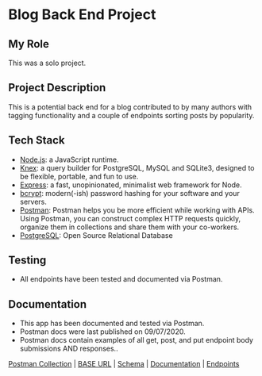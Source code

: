 # Blog Back End Project

## My Role

This was a solo project.

## Project Description

This is a potential back end for a blog contributed to by many authors with tagging functionality and a couple of endpoints sorting posts by popularity.

## Tech Stack

- [Node.js](https://github.com/nodejs/node):  a JavaScript runtime.
- [Knex](https://github.com/knex/knex):  a query builder for PostgreSQL, MySQL and SQLite3, designed to be flexible, portable, and fun to use.
- [Express](https://github.com/expressjs/express):  a fast, unopinionated, minimalist web framework for Node.
- [bcrypt](https://github.com/pyca/bcrypt/):  modern(-ish) password hashing for your software and your servers.
- [Postman](https://www.postman.com/):   Postman helps you be more efficient while working with APIs.  Using Postman, you can construct complex HTTP requests quickly, organize them in collections and share them with your co-workers.
- [PostgreSQL](https://github.com/postgres/postgres):  Open Source Relational Database


## Testing

- All endpoints have been tested and documented via Postman.

## Documentation

- This app has been documented and tested via Postman.
- Postman docs were last published on 09/07/2020.
- Postman docs contain examples of all get, post, and put endpoint body submissions AND responses..

[Postman Collection]()   |   [BASE URL]()   |   [Schema](https://dbdesigner.page.link/VfzyA87X2LzAs5nA8)   |   [Documentation](https://documenter.getpostman.com/view/6401823/T1LQi78J?version=latest)   |   [Endpoints](endpoints.md)
